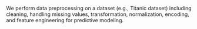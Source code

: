 We perform data preprocessing on a dataset (e.g., Titanic dataset) including cleaning, handling missing values, transformation, normalization, encoding, and feature engineering for predictive modeling.
